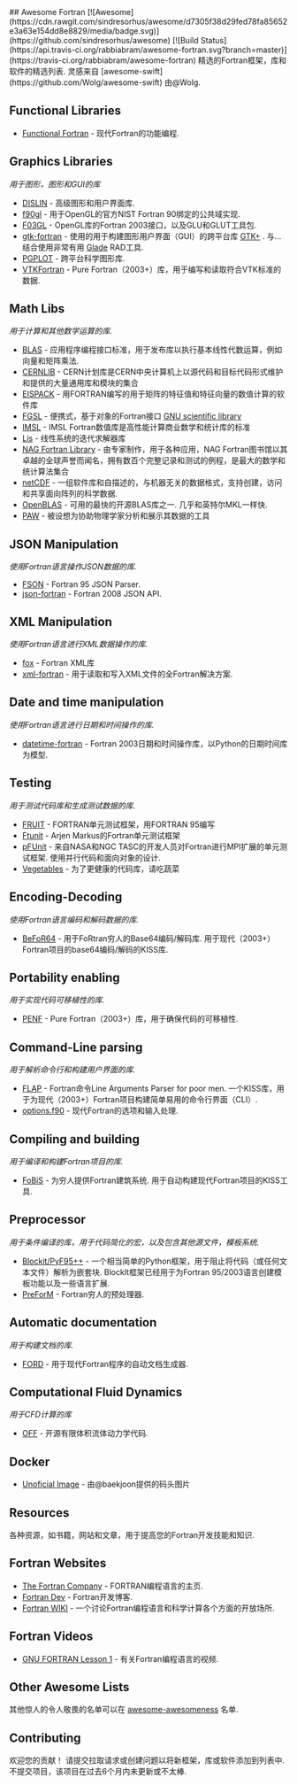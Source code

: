 <div class="github-widget" data-repo="rabbiabram/awesome-fortran"></div>
<script async src="https://pagead2.googlesyndication.com/pagead/js/adsbygoogle.js"></script><ins class="adsbygoogle" style="display:block" data-ad-client="ca-pub-6890694312814945" data-ad-slot="5473692530" data-ad-format="auto"  data-full-width-responsive="true"></ins><script>(adsbygoogle = window.adsbygoogle || []).push({});</script>
## Awesome Fortran [![Awesome](https://cdn.rawgit.com/sindresorhus/awesome/d7305f38d29fed78fa85652e3a63e154dd8e8829/media/badge.svg)](https://github.com/sindresorhus/awesome) [![Build Status](https://api.travis-ci.org/rabbiabram/awesome-fortran.svg?branch=master)](https://travis-ci.org/rabbiabram/awesome-fortran)
 精选的Fortran框架，库和软件的精选列表.  灵感来自 [awesome-swift](https://github.com/Wolg/awesome-swift) 由@Wolg.


## Functional Libraries
* [Functional Fortran](https://github.com/wavebitscientific/functional-fortran) - 现代Fortran的功能编程.


## Graphics Libraries
*用于图形，图形和GUI的库*

* [DISLIN](http://www.mps.mpg.de/dislin/) - 高级图形和用户界面库.
* [f90gl](http://math.nist.gov/f90gl/) - 用于OpenGL的官方NIST Fortran 90绑定的公共域实现.
* [F03GL](http://www-stone.ch.cam.ac.uk/pub/f03gl/index.xhtml) -  OpenGL库的Fortran 2003接口，以及GLU和GLUT工具包.
* [gtk-fortran](https://github.com/jerryd/gtk-fortran/wiki) - 使用的用于构建图形用户界面（GUI）的跨平台库 [GTK+](https://www.gtk.org/) .  与...结合使用非常有用 [Glade](https://glade.gnome.org/) RAD工具.
* [PGPLOT](http://www.astro.caltech.edu/~tjp/pgplot/) - 跨平台科学图形库.
* [VTKFortran](https://github.com/szaghi/VTKFortran) -  Pure Fortran（2003+）库，用于编写和读取符合VTK标准的数据.

## Math Libs
*用于计算和其他数学运算的库.*

* [BLAS](http://www.netlib.org/blas/) - 应用程序编程接口标准，用于发布库以执行基本线性代数运算，例如向量和矩阵乘法.
* [CERNLIB](http://cernlib.web.cern.ch/cernlib/) -  CERN计划库是CERN中央计算机上以源代码和目标代码形式维护和提供的大量通用库和模块的集合
* [EISPACK](http://www.netlib.org/eispack/) - 用FORTRAN编写的用于矩阵的特征值和特征向量的数值计算的软件库
* [FGSL](http://www.lrz.de/services/software/mathematik/gsl/fortran/index.html) - 便携式，基于对象的Fortran接口 [GNU scientific library](http://www.lrz.de/services/software/mathematik/gsl/)
* [IMSL](http://www.roguewave.com/products-services/imsl-numerical-libraries/fortran-libraries) -  IMSL Fortran数值库是高性能计算商业数学和统计库的标准
* [Lis](http://www.ssisc.org/lis/index.en.html#download) - 线性系统的迭代求解器库
* [NAG Fortran Library](http://www.nag.co.uk/nag-fortran-library) - 由专家制作，用于各种应用，NAG Fortran图书馆以其卓越的全球声誉而闻名，拥有数百个完整记录和测试的例程，是最大的数学和统计算法集合
* [netCDF](https://github.com/Unidata/netcdf-fortran) - 一组软件库和自描述的，与机器无关的数据格式，支持创建，访问和共享面向阵列的科学数据.
* [OpenBLAS](https://github.com/xianyi/OpenBLAS)   - 可用的最快的开源BLAS库之一.  几乎和英特尔MKL一样快.
* [PAW](http://paw.web.cern.ch/paw/) - 被设想为协助物理学家分析和展示其数据的工具

## JSON Manipulation
*使用Fortran语言操作JSON数据的库.*

* [FSON](https://github.com/josephalevin/fson) -  Fortran 95 JSON Parser.
* [json-fortran](https://github.com/jacobwilliams/json-fortran) -  Fortran 2008 JSON API.

## XML Manipulation
*使用Fortran语言进行XML数据操作的库.*

* [fox](https://github.com/andreww/fox) -  Fortran XML库
* [xml-fortran](https://sourceforge.net/projects/xml-fortran/) - 用于读取和写入XML文件的全Fortran解决方案.

## Date and time manipulation
*使用Fortran语言进行日期和时间操作的库.*

* [datetime-fortran](https://github.com/wavebitscientific/datetime-fortran) -  Fortran 2003日期和时间操作库，以Python的日期时间库为模型.

## Testing
*用于测试代码库和生成测试数据的库.*

* [FRUIT](https://sourceforge.net/projects/fortranxunit/) -  FORTRAN单元测试框架，用FORTRAN 95编写
* [Ftunit](http://flibs.sourceforge.net/ftnunit.html) -  Arjen Markus的Fortran单元测试框架
* [pFUnit](https://sourceforge.net/projects/pfunit/)   - 来自NASA和NGC TASC的开发人员对Fortran进行MPI扩展的单元测试框架.  使用并行代码和面向对象的设计.
* [Vegetables](https://gitlab.com/everythingfunctional/vegetables) - 为了更健康的代码库，请吃蔬菜

## Encoding-Decoding
*使用Fortran语言编码和解码数据的库.*

* [BeFoR64](https://github.com/szaghi/BeFoR64)   - 用于FoRtran穷人的Base64编码/解码库.  用于现代（2003+）Fortran项目的base64编码/解码的KISS库.

## Portability enabling
*用于实现代码可移植性的库.*

* [PENF](https://github.com/szaghi/PENF) -  Pure Fortran（2003+）库，用于确保代码的可移植性.

## Command-Line parsing
*用于解析命令行和构建用户界面的库.*

* [FLAP](https://github.com/szaghi/FLAP)   -  Fortran命令Line Arguments Parser for poor men.  一个KISS库，用于为现代（2003+）Fortran项目构建简单易用的命令行界面（CLI）.
* [options.f90](https://github.com/cngilbreth/optionsf90) - 现代Fortran的选项和输入处理.

## Compiling and building
*用于编译和构建Fortran项目的库.*

* [FoBiS](https://github.com/szaghi/FoBiS)   - 为穷人提供Fortran建筑系统.  用于自动构建现代Fortran项目的KISS工具.

## Preprocessor
*用于条件编译的库，用于代码简化的宏，以及包含其他源文件，模板系统.*

* [Blockit/PyF95++](http://blockit.sourceforge.net/)   - 一个相当简单的Python框架，用于阻止将代码（或任何文本文件）解析为嵌套块.  BlockIt框架已经用于为Fortran 95/2003语言创建模板功能以及一些语言扩展.
* [PreForM](https://github.com/szaghi/PreForM) -  Fortran穷人的预处理器.

## Automatic documentation
*用于构建文档的库.*

* [FORD](https://github.com/cmacmackin/ford) - 用于现代Fortran程序的自动文档生成器.

## Computational Fluid Dynamics
*用于CFD计算的库*

* [OFF](https://github.com/szaghi/OFF/tree/testing) - 开源有限体积流体动力学代码.

## Docker

* [Unoficial Image](https://hub.docker.com/r/baekjoon/onlinejudge-fortran/) - 由@baekjoon提供的码头图片

## Resources
各种资源，如书籍，网站和文章，用于提高您的Fortran开发技能和知识.

## Fortran Websites

* [The Fortran Company](http://www.fortran.com/) -  FORTRAN编程语言的主页.
* [Fortran Dev](https://fortrandev.wordpress.com/) -  Fortran开发博客.
* [Fortran WIKI](http://fortranwiki.org/fortran/show/HomePage) - 一个讨论Fortran编程语言和科学计算各个方面的开放场所.

## Fortran Videos

* [GNU FORTRAN Lesson 1](https://www.youtube.com/watch?v=qUy8M10uZRU) - 有关Fortran编程语言的视频.

## Other Awesome Lists

其他惊人的令人敬畏的名单可以在 [awesome-awesomeness](https://github.com/bayandin/awesome-awesomeness) 名单.

## Contributing

 欢迎您的贡献！  请提交拉取请求或创建问题以将新框架，库或软件添加到列表中.  不提交项目，该项目在过去6个月内未更新或不太棒.

